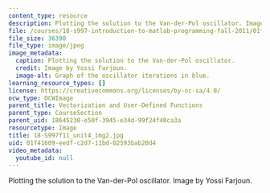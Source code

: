 ```yaml
---
content_type: resource
description: Plotting the solution to the Van-der-Pol oscillator. Image by Yossi Farjoun.
file: /courses/18-s997-introduction-to-matlab-programming-fall-2011/01f41609eedfc2d711bd02593bab20d4_18-S997f11_unit4_img2.jpg
file_size: 36390
file_type: image/jpeg
image_metadata:
  caption: Plotting the solution to the Van-der-Pol oscillator.
  credit: Image by Yossi Farjoun.
  image-alt: Graph of the oscillator iterations in blue.
learning_resource_types: []
license: https://creativecommons.org/licenses/by-nc-sa/4.0/
ocw_type: OCWImage
parent_title: Vectorization and User-Defined Functions
parent_type: CourseSection
parent_uid: 18645230-e50f-3945-e34d-99f24f40ca3a
resourcetype: Image
title: 18-S997f11_unit4_img2.jpg
uid: 01f41609-eedf-c2d7-11bd-02593bab20d4
video_metadata:
  youtube_id: null
---
```

Plotting the solution to the Van-der-Pol oscillator. Image by Yossi Farjoun.
